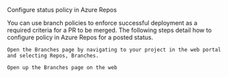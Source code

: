 Configure status policy in Azure Repos

You can use branch policies to enforce successful deployment as a required criteria for a PR to be merged. The following steps detail how to configure policy in Azure Repos for a posted status.

    Open the Branches page by navigating to your project in the web portal and selecting Repos, Branches.

    Open up the Branches page on the web
